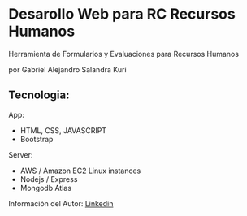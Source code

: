 # Desarollo Web para RC Recursos Humanos

Herramienta de Formularios y Evaluaciones para Recursos Humanos

por Gabriel Alejandro Salandra Kuri

## Tecnologia:

App:
- HTML, CSS, JAVASCRIPT
- Bootstrap

Server:
- AWS / Amazon EC2 Linux instances
- Nodejs / Express
- Mongodb Atlas

Información del Autor:
[Linkedin](https://mx.linkedin.com/in/gabriel-salandra-kuri-04a52b203/es)
